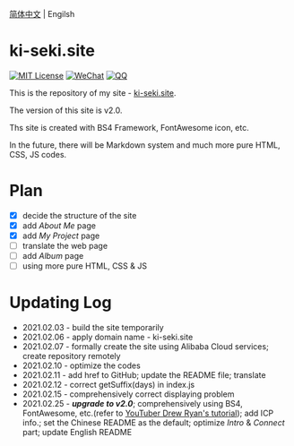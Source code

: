 [简体中文](./README_cn.md) | Engilsh

# ki-seki.site

[![MIT License](https://img.shields.io/badge/license-MIT-green)](./LICENSE.md) [![WeChat](https://img.shields.io/badge/WeChat-Ki--Seki-green?logo=wechat&style=plastic)]() [![QQ](https://img.shields.io/badge/QQ-1640826352-blue?logo=Tencent-QQ&style=plastic)](http://wpa.qq.com/msgrd?v=3&uin=1640826352&site=qq&menu=yes)

This is the repository of my site - [ki-seki.site](http://ki-seki.site).

The version of this site is v2.0.

Ths site is created with BS4 Framework, FontAwesome icon, etc.

In the future, there will be Markdown system and much more pure HTML, CSS, JS codes.

# Plan

- [x] decide the structure of the site
- [x] add *About Me* page
- [x] add *My Project* page
- [ ] translate the web page
- [ ] add *Album* page
- [ ] using more pure HTML, CSS & JS

# Updating Log

- 2021.02.03 - build the site temporarily
- 2021.02.06 - apply domain name - ki-seki.site
- 2021.02.07 - formally create the site using Alibaba Cloud services; create repository remotely
- 2021.02.10 - optimize the codes
- 2021.02.11 - add href to GitHub; update the README file; translate
- 2021.02.12 - correct getSuffix(days) in index.js
- 2021.02.15 - comprehensively correct displaying problem
- 2021.02.25 - ***upgrade to v2.0***; comprehensively using BS4, FontAwesome, etc.(refer to [YouTuber Drew Ryan's tutorial](https://www.youtube.com/watch?v=9cKsq14Kfsw)); add ICP info.; set the Chinese README as the default; optimize *Intro* & *Connect* part; update English README
